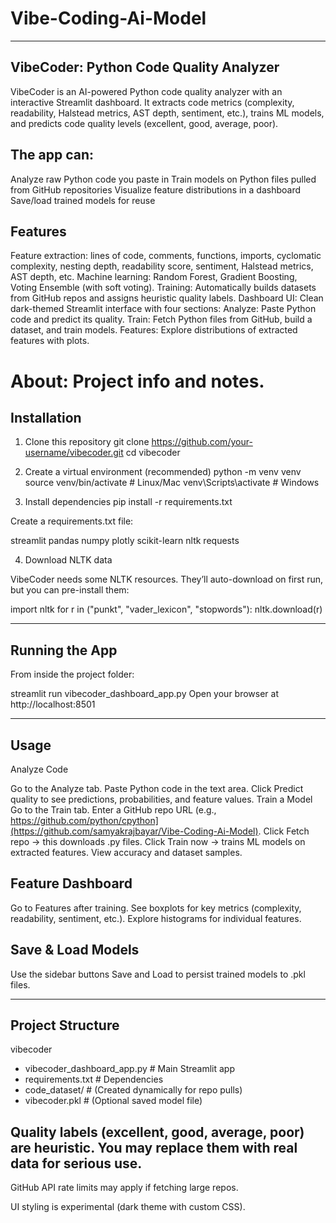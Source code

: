 # Vibe-Coding-Ai-Model

---

## VibeCoder: Python Code Quality Analyzer

VibeCoder is an AI-powered Python code quality analyzer with an interactive Streamlit dashboard.
It extracts code metrics (complexity, readability, Halstead metrics, AST depth, sentiment, etc.), trains ML models, and predicts code quality levels (excellent, good, average, poor).

## The app can:

Analyze raw Python code you paste in
Train models on Python files pulled from GitHub repositories
Visualize feature distributions in a dashboard
Save/load trained models for reuse

## Features

Feature extraction: lines of code, comments, functions, imports, cyclomatic complexity, nesting depth, readability score, sentiment, Halstead metrics, AST depth, etc.
Machine learning: Random Forest, Gradient Boosting, Voting Ensemble (with soft voting).
Training: Automatically builds datasets from GitHub repos and assigns heuristic quality labels.
Dashboard UI: Clean dark-themed Streamlit interface with four sections:
Analyze: Paste Python code and predict its quality.
Train: Fetch Python files from GitHub, build a dataset, and train models.
Features: Explore distributions of extracted features with plots.

# About: Project info and notes.

## Installation

1. Clone this repository
git clone https://github.com/your-username/vibecoder.git
cd vibecoder

2. Create a virtual environment (recommended)
python -m venv venv
source venv/bin/activate   # Linux/Mac
venv\Scripts\activate      # Windows

3. Install dependencies
pip install -r requirements.txt


Create a requirements.txt file:

streamlit
pandas
numpy
plotly
scikit-learn
nltk
requests

4. Download NLTK data

VibeCoder needs some NLTK resources. They’ll auto-download on first run, but you can pre-install them:

import nltk
for r in ("punkt", "vader_lexicon", "stopwords"):
    nltk.download(r)

---

## Running the App

From inside the project folder:

streamlit run vibecoder_dashboard_app.py
Open your browser at http://localhost:8501

---

## Usage

Analyze Code

Go to the Analyze tab.
Paste Python code in the text area.
Click Predict quality to see predictions, probabilities, and feature values.
Train a Model
Go to the Train tab.
Enter a GitHub repo URL (e.g., https://github.com/python/cpython](https://github.com/samyakrajbayar/Vibe-Coding-Ai-Model).
Click Fetch repo → this downloads .py files.
Click Train now → trains ML models on extracted features.
View accuracy and dataset samples.

## Feature Dashboard

Go to Features after training.
See boxplots for key metrics (complexity, readability, sentiment, etc.).
Explore histograms for individual features.

## Save & Load Models

Use the sidebar buttons Save and Load to persist trained models to .pkl files.

---

## Project Structure

vibecoder

- vibecoder_dashboard_app.py   # Main Streamlit app
- requirements.txt             # Dependencies
- code_dataset/                # (Created dynamically for repo pulls)
- vibecoder.pkl                # (Optional saved model file)


## Quality labels (excellent, good, average, poor) are heuristic. You may replace them with real data for serious use.

GitHub API rate limits may apply if fetching large repos.

UI styling is experimental (dark theme with custom CSS).
